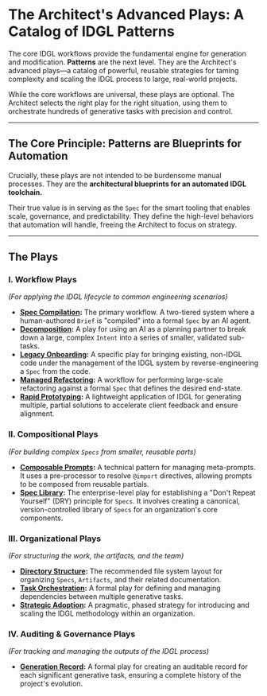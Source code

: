 # The Architect's Advanced Plays: A Catalog of IDGL Patterns

The core IDGL workflows provide the fundamental engine for generation and modification. **Patterns** are the next level. They are the Architect's advanced plays—a catalog of powerful, reusable strategies for taming complexity and scaling the IDGL process to large, real-world projects.

While the core workflows are universal, these plays are optional. The Architect selects the right play for the right situation, using them to orchestrate hundreds of generative tasks with precision and control.

---

## The Core Principle: Patterns are Blueprints for Automation

Crucially, these plays are not intended to be burdensome manual processes. They are the **architectural blueprints for an automated IDGL toolchain.**

Their true value is in serving as the `Spec` for the smart tooling that enables scale, governance, and predictability. They define the high-level behaviors that automation will handle, freeing the Architect to focus on strategy.

---

## The Plays

### I. Workflow Plays
*(For applying the IDGL lifecycle to common engineering scenarios)*

*   **[Spec Compilation](./01-patterns/01-Pattern-Spec-Compilation.md):** The primary workflow. A two-tiered system where a human-authored `Brief` is "compiled" into a formal `Spec` by an AI agent.
*   **[Decomposition](./01-patterns/03-Pattern-Decomposition.md):** A play for using an AI as a planning partner to break down a large, complex `Intent` into a series of smaller, validated sub-tasks.
*   **[Legacy Onboarding](./01-patterns/04-Pattern-Legacy-Onboarding.md):** A specific play for bringing existing, non-IDGL code under the management of the IDGL system by reverse-engineering a `Spec` from the code.
*   **[Managed Refactoring](./01-patterns/05-Pattern-Managed-Refactoring.md):** A workflow for performing large-scale refactoring against a formal `Spec` that defines the desired end-state.
*   **[Rapid Prototyping](./01-patterns/10-Pattern-Rapid-Prototyping.md):** A lightweight application of IDGL for generating multiple, partial solutions to accelerate client feedback and ensure alignment.

### II. Compositional Plays
*(For building complex `Specs` from smaller, reusable parts)*

*   **[Composable Prompts](./01-patterns/02-Pattern-Composable-Prompts.md):** A technical pattern for managing meta-prompts. It uses a pre-processor to resolve `@import` directives, allowing prompts to be composed from reusable partials.
*   **[Spec Library](./01-patterns/13-Pattern-Spec-Library.md):** The enterprise-level play for establishing a "Don't Repeat Yourself" (DRY) principle for `Specs`. It involves creating a canonical, version-controlled library of `Specs` for an organization's core components.

### III. Organizational Plays
*(For structuring the work, the artifacts, and the team)*

*   **[Directory Structure](./07-Pattern-Directory-Structure.md):** The recommended file system layout for organizing `Specs`, `Artifacts`, and their related documentation.
*   **[Task Orchestration](./09-Pattern-Task-Orchestration.md):** A formal play for defining and managing dependencies between multiple generative tasks.
*   **[Strategic Adoption](./11-Pattern-Strategic-Adoption.md):** A pragmatic, phased strategy for introducing and scaling the IDGL methodology within an organization.

### IV. Auditing & Governance Plays
*(For tracking and managing the outputs of the IDGL process)*

*   **[Generation Record](./01-patterns/06-Pattern-Generation-Record.md):** A formal play for creating an auditable record for each significant generative task, ensuring a complete history of the project's evolution.
